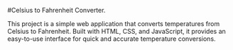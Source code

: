 #Celsius to Fahrenheit Converter.

This project is a simple web application that converts temperatures from Celsius to Fahrenheit. Built with HTML, CSS, and JavaScript, it provides an easy-to-use interface for quick and accurate temperature conversions.
